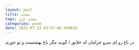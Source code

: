 ```yaml
---
layout: post
title: سعدی
tags: سعدی غزل
categories: poem
date: 2022-07-23 03:57:06.930619
---
```


در باغ رو ای سرو خرامان که خلایق / گویند مگر باغ بهشتست و تو حوری